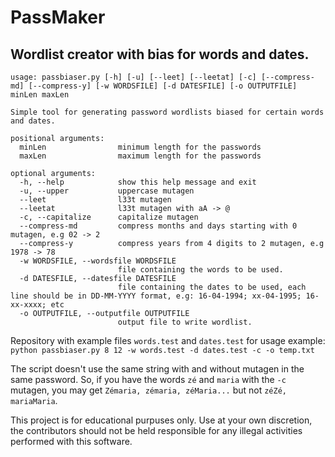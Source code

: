 # PassMaker

Wordlist creator with bias for words and dates.
-
```
usage: passbiaser.py [-h] [-u] [--leet] [--leetat] [-c] [--compress-md] [--compress-y] [-w WORDSFILE] [-d DATESFILE] [-o OUTPUTFILE] minLen maxLen

Simple tool for generating password wordlists biased for certain words and dates.

positional arguments:
  minLen                minimum length for the passwords
  maxLen                maximum length for the passwords

optional arguments:
  -h, --help            show this help message and exit
  -u, --upper           uppercase mutagen
  --leet                l33t mutagen
  --leetat              l33t mutagen with aA -> @
  -c, --capitalize      capitalize mutagen
  --compress-md         compress months and days starting with 0 mutagen, e.g 02 -> 2
  --compress-y          compress years from 4 digits to 2 mutagen, e.g 1978 -> 78
  -w WORDSFILE, --wordsfile WORDSFILE
                        file containing the words to be used.
  -d DATESFILE, --datesfile DATESFILE
                        file containing the dates to be used, each line should be in DD-MM-YYYY format, e.g: 16-04-1994; xx-04-1995; 16-xx-xxxx; etc
  -o OUTPUTFILE, --outputfile OUTPUTFILE
                        output file to write wordlist.
```

Repository with example files `words.test` and `dates.test` for usage example: `python passbiaser.py 8 12 -w words.test -d dates.test -c -o temp.txt`

The script doesn't use the same string with and without mutagen in the same password. So, if you have the words `zé` and `maria` with the `-c` mutagen, you may get `Zémaria, zémaria, zéMaria...` but  not `zéZé, mariaMaria`.


This project is for educational purpuses only. Use at your own discretion, the contributors should not be held responsible for any illegal activities performed with this software.
